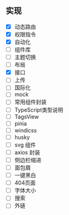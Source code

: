 ## 实现
- [x] 动态路由
- [x] 权限指令
- [x] 自动化
- [ ] 组件库
- [ ] 主题切换
- [ ] 布局
- [x] 接口
- [ ] 上传
- [ ] 国际化
- [ ] mock
- [ ] 常用组件封装
- [ ] TypeScript类型说明
- [ ] TagsView 
- [ ] pinia
- [ ] windicss
- [ ] husky
- [ ] svg 组件
- [ ] axios 封装
- [ ] 侧边栏缩进
- [ ] 面包屑
- [ ] 一键黑白
- [ ] 404页面
- [ ] 字体大小
- [ ] 搜索
- [ ] 外链
